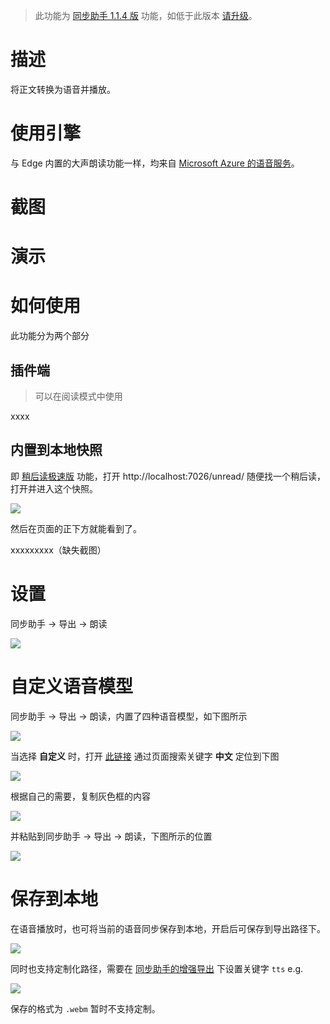 > 此功能为 [同步助手 1.1.4 版](Sync) 功能，如低于此版本 [请升级](Sync?id=下载)。

# 描述

将正文转换为语音并播放。

# 使用引擎

与 Edge 内置的大声朗读功能一样，均来自 [Microsoft Azure 的语音服务](https://learn.microsoft.com/zh-cn/azure/cognitive-services/Speech-Service/)。

# 截图

# 演示

# 如何使用

此功能分为两个部分

## 插件端

>可以在阅读模式中使用

xxxx

## 内置到本地快照

即 [稍后读极速版](稍后读极速版) 功能，打开 http://localhost:7026/unread/ 随便找一个稍后读，打开并进入这个快照。

![](https://s1.ax1x.com/2022/12/08/z2pGZT.png)

然后在页面的正下方就能看到了。

xxxxxxxxx（缺失截图）

# 设置

同步助手 → 导出 → 朗读

![](https://s1.ax1x.com/2022/12/08/z2pUJJ.png)

# 自定义语音模型

同步助手 → 导出 → 朗读，内置了四种语音模型，如下图所示

![](https://s1.ax1x.com/2022/12/08/z2pFMt.png)

当选择 **自定义** 时，打开 [此链接](https://learn.microsoft.com/zh-cn/azure/cognitive-services/speech-service/language-support?tabs=stt-tts) 通过页面搜索关键字 **中文** 定位到下图

![](https://s1.ax1x.com/2022/12/08/z2pZdS.png)

根据自己的需要，复制灰色框的内容

![](https://s1.ax1x.com/2022/12/08/z2pKRs.png)

并粘贴到同步助手 → 导出 → 朗读，下图所示的位置

![](https://s1.ax1x.com/2022/12/08/z2SxaD.png)

# 保存到本地

在语音播放时，也可将当前的语音同步保存到本地，开启后可保存到导出路径下。

![](https://s1.ax1x.com/2022/12/08/z2p5OP.png)

同时也支持定制化路径，需要在 [同步助手的增强导出](Sync?id=增强导出) 下设置关键字 `tts` e.g.

![](https://s1.ax1x.com/2022/12/08/z2pTw8.png)

保存的格式为 `.webm` 暂时不支持定制。